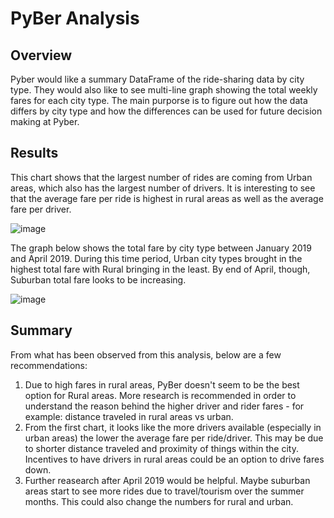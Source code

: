 # PyBer Analysis

## Overview

Pyber would like a summary DataFrame of the ride-sharing data by city type. They would also like to see multi-line graph showing the total weekly fares for each city type. The main purporse is to figure out how the data differs by city type and how the differences can be used for future decision making at Pyber.

## Results

This chart shows that the largest number of rides are coming from Urban areas, which also has the largest number of drivers. It is interesting to see that the average fare per ride is highest in rural areas as well as the average fare per driver. 
   
   ![image](https://user-images.githubusercontent.com/90485451/139782836-b37e8b7e-5366-4bd9-852b-ce9c9aca8edb.png)

The graph below shows the total fare by city type between January 2019 and April 2019. During this time period, Urban city types brought in the highest total fare with Rural bringing in the least. By end of April, though, Suburban total fare looks to be increasing.
   
   ![image](https://user-images.githubusercontent.com/90485451/139782723-90676f5d-2b31-4124-afa8-11f883576572.png)


## Summary
From what has been observed from this analysis, below are a few recommendations:
   
   1. Due to high fares in rural areas, PyBer doesn't seem to be the best option for Rural areas. More research is recommended in order to understand the reason behind the higher driver and rider fares - for example: distance traveled in rural areas vs urban.
   2. From the first chart, it looks like the more drivers available (especially in urban areas) the lower the average fare per ride/driver. This may be due to shorter distance traveled and proximity of things within the city. Incentives to have drivers in rural areas could be an option to drive fares down.
   3. Further reasearch after April 2019 would be helpful. Maybe suburban areas start to see more rides due to travel/tourism over the summer months. This could also change the numbers for rural and urban. 
